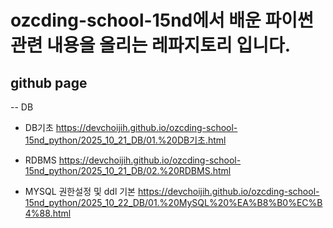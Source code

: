 # ozcding-school-15nd에서 배운 파이썬 관련 내용을 올리는 레파지토리 입니다.

## github page

-- DB

* DB기초
https://devchoijih.github.io/ozcding-school-15nd_python/2025_10_21_DB/01.%20DB기초.html

* RDBMS
https://devchoijih.github.io/ozcding-school-15nd_python/2025_10_21_DB/02.%20RDBMS.html

* MYSQL 권한설정 및 ddl 기본
https://devchoijih.github.io/ozcding-school-15nd_python/2025_10_22_DB/01.%20MySQL%20%EA%B8%B0%EC%B4%88.html

